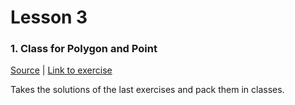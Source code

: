 # Lesson 3

### 1. Class for Polygon and Point
[Source](./01_polygon_point_class/) | [Link to exercise](http://fsr.github.io/csharp-lessons/exercises/04_polygon_point_class.html)

Takes the solutions of the last exercises and pack them in classes.